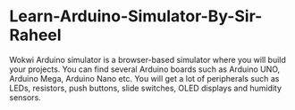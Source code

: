 # Learn-Arduino-Simulator-By-Sir-Raheel
Wokwi Arduino simulator is a browser-based simulator where you will build your projects. You can find several Arduino boards such as Arduino UNO, Arduino Mega, Arduino Nano etc. You will get a lot of peripherals such as LEDs, resistors, push buttons, slide switches, OLED displays and humidity sensors.
